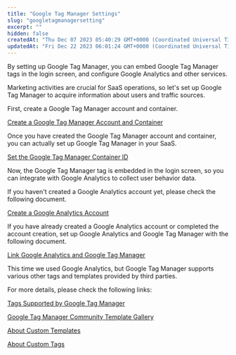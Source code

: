 ```yaml
---
title: "Google Tag Manager Settings"
slug: "googletagmanagersetting"
excerpt: ""
hidden: false
createdAt: "Thu Dec 07 2023 05:40:29 GMT+0000 (Coordinated Universal Time)"
updatedAt: "Fri Dec 22 2023 06:01:24 GMT+0000 (Coordinated Universal Time)"
---
```

By setting up Google Tag Manager, you can embed Google Tag Manager tags in the login screen, and configure Google Analytics and other services.

Marketing activities are crucial for SaaS operations, so let's set up Google Tag Manager to acquire information about users and traffic sources.

First, create a Google Tag Manager account and container.

[Create a Google Tag Manager Account and Container](/docs/saas-development-console/googletagmanagersetting/googletagmanagercreateaccountandcontainer)

Once you have created the Google Tag Manager account and container, you can actually set up Google Tag Manager in your SaaS.

[Set the Google Tag Manager Container ID](/docs/saas-development-console/googletagmanagersetting/googletagmanagercontaineridsetting)

Now, the Google Tag Manager tag is embedded in the login screen, so you can integrate with Google Analytics to collect user behavior data.

If you haven't created a Google Analytics account yet, please check the following document.

[Create a Google Analytics Account](/docs/saas-development-console/googletagmanagersetting/creategoogleanalyticsaccount)

If you have already created a Google Analytics account or completed the account creation, set up Google Analytics and Google Tag Manager with the following document.

[Link Google Analytics and Google Tag Manager](/docs/saas-development-console/googletagmanagersetting/googleanalyticsgoogletagmanagerlink)

This time we used Google Analytics, but Google Tag Manager supports various other tags and templates provided by third parties.

For more details, please check the following links:

[Tags Supported by Google Tag Manager](https://support.google.com/tagmanager/answer/6106924)

[Google Tag Manager Community Template Gallery](https://tagmanager.google.com/gallery)

[About Custom Templates](https://support.google.com/tagmanager/answer/9334084)

[About Custom Tags](https://support.google.com/tagmanager/answer/6107167)
